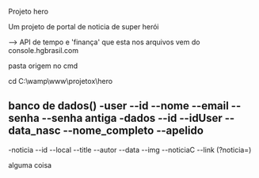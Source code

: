 Projeto hero 

Um projeto de portal de noticia de super herói

--> API de tempo e 'finança' que esta nos arquivos vem do console.hgbrasil.com

pasta origem no cmd

cd C:\wamp\www\projetox\hero


banco de dados()
-user
--id
--nome
--email
--senha
--senha antiga
-dados
--id
--idUser
--data_nasc
--nome_completo
--apelido
--

-noticia
--id
--local
--title
--autor
--data
--img
--noticiaC
--link (?noticia=)

alguma coisa 